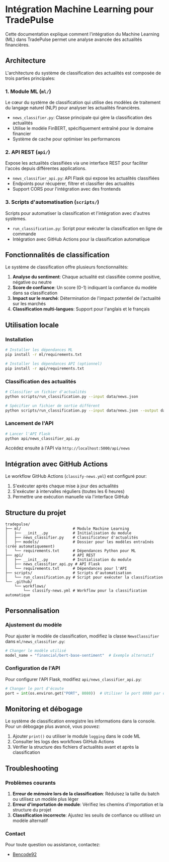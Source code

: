 # Intégration Machine Learning pour TradePulse

Cette documentation explique comment l'intégration du Machine Learning (ML) dans TradePulse permet une analyse avancée des actualités financières.

## Architecture

L'architecture du système de classification des actualités est composée de trois parties principales:

### 1. Module ML (`ml/`)

Le cœur du système de classification qui utilise des modèles de traitement du langage naturel (NLP) pour analyser les actualités financières.

- `news_classifier.py`: Classe principale qui gère la classification des actualités
- Utilise le modèle FinBERT, spécifiquement entraîné pour le domaine financier
- Système de cache pour optimiser les performances

### 2. API REST (`api/`)

Expose les actualités classifiées via une interface REST pour faciliter l'accès depuis différentes applications.

- `news_classifier_api.py`: API Flask qui expose les actualités classifiées
- Endpoints pour récupérer, filtrer et classifier des actualités
- Support CORS pour l'intégration avec des frontends

### 3. Scripts d'automatisation (`scripts/`)

Scripts pour automatiser la classification et l'intégration avec d'autres systèmes.

- `run_classification.py`: Script pour exécuter la classification en ligne de commande
- Intégration avec GitHub Actions pour la classification automatique

## Fonctionnalités de classification

Le système de classification offre plusieurs fonctionnalités:

1. **Analyse du sentiment**: Chaque actualité est classifiée comme positive, négative ou neutre
2. **Score de confiance**: Un score (0-1) indiquant la confiance du modèle dans sa classification
3. **Impact sur le marché**: Détermination de l'impact potentiel de l'actualité sur les marchés
4. **Classification multi-langues**: Support pour l'anglais et le français

## Utilisation locale

### Installation

```bash
# Installer les dépendances ML
pip install -r ml/requirements.txt

# Installer les dépendances API (optionnel)
pip install -r api/requirements.txt
```

### Classification des actualités

```bash
# Classifier un fichier d'actualités
python scripts/run_classification.py --input data/news.json

# Spécifier un fichier de sortie différent
python scripts/run_classification.py --input data/news.json --output data/classified_news.json
```

### Lancement de l'API

```bash
# Lancer l'API Flask
python api/news_classifier_api.py
```

Accédez ensuite à l'API via `http://localhost:5000/api/news`

## Intégration avec GitHub Actions

Le workflow GitHub Actions (`classify-news.yml`) est configuré pour:

1. S'exécuter après chaque mise à jour des actualités
2. S'exécuter à intervalles réguliers (toutes les 6 heures)
3. Permettre une exécution manuelle via l'interface GitHub

## Structure du projet

```
tradepulse/
├── ml/                       # Module Machine Learning
│   ├── __init__.py           # Initialisation du module
│   ├── news_classifier.py    # Classificateur d'actualités
│   ├── models/               # Dossier pour les modèles entraînés (créé automatiquement)
│   └── requirements.txt      # Dépendances Python pour ML
├── api/                      # API REST
│   ├── __init__.py           # Initialisation du module
│   ├── news_classifier_api.py # API Flask
│   └── requirements.txt      # Dépendances pour l'API
├── scripts/                  # Scripts d'automatisation
│   └── run_classification.py # Script pour exécuter la classification
└── .github/
    └── workflows/
        └── classify-news.yml # Workflow pour la classification automatique
```

## Personnalisation

### Ajustement du modèle

Pour ajuster le modèle de classification, modifiez la classe `NewsClassifier` dans `ml/news_classifier.py`:

```python
# Changer le modèle utilisé
model_name = "financial/bert-base-sentiment"  # Exemple alternatif
```

### Configuration de l'API

Pour configurer l'API Flask, modifiez `api/news_classifier_api.py`:

```python
# Changer le port d'écoute
port = int(os.environ.get("PORT", 8080))  # Utiliser le port 8080 par défaut
```

## Monitoring et débogage

Le système de classification enregistre les informations dans la console. Pour un débogage plus avancé, vous pouvez:

1. Ajouter `print()` ou utiliser le module `logging` dans le code ML
2. Consulter les logs des workflows GitHub Actions
3. Vérifier la structure des fichiers d'actualités avant et après la classification

## Troubleshooting

### Problèmes courants

1. **Erreur de mémoire lors de la classification**: Réduisez la taille du batch ou utilisez un modèle plus léger
2. **Erreur d'importation de module**: Vérifiez les chemins d'importation et la structure du projet
3. **Classification incorrecte**: Ajustez les seuils de confiance ou utilisez un modèle alternatif

### Contact

Pour toute question ou assistance, contactez:
- [Bencode92](https://github.com/bencode92)